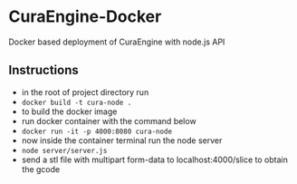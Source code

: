# CuraEngine-Docker
Docker based deployment of CuraEngine with node.js API

## Instructions
- in the root of project directory run
- ```docker build -t cura-node .```
- to build the docker image
- run docker container with the command below
- ```docker run -it -p 4000:8080 cura-node```
- now inside the container terminal run the node server
- ```node server/server.js```
- send a stl file with multipart form-data to localhost:4000/slice to obtain the gcode
